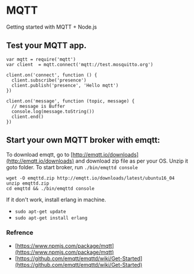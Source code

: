 # MQTT
Getting started with MQTT + Node.js

## Test your MQTT app.
```
var mqtt = require('mqtt')
var client  = mqtt.connect('mqtt://test.mosquitto.org')
 
client.on('connect', function () {
  client.subscribe('presence')
  client.publish('presence', 'Hello mqtt')
})
 
client.on('message', function (topic, message) {
  // message is Buffer
  console.log(message.toString())
  client.end()
})
```
## Start your own MQTT broker with emqtt:
To download emqtt, go to [http://emqtt.io/downloads](http://emqtt.io/downloads) and download zip file as per your OS. Unzip it goto folder.
To start broker, run `./bin/emqttd console`

```
wget -O emqttd.zip http://emqtt.io/downloads/latest/ubuntu16_04
unzip emqttd.zip
cd emqttd && ./bin/emqttd console
```
If it don't work, install erlang in machine.
- `sudo apt-get update` 
- `sudo apt-get install erlang`

### Refrence
- [https://www.npmjs.com/package/mqtt](https://www.npmjs.com/package/mqtt)
- [https://github.com/emqtt/emqttd/wiki/Get-Started](https://github.com/emqtt/emqttd/wiki/Get-Started)




